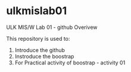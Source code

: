 # ulkmislab01
ULK MIS/W Lab 01 - github Overivew

This repository is used to:

1. Introduce the github 
2. Instroduce the boostrap
3. For Practical activity of boostrap - activity 01

